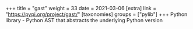 +++
title = "gast"
weight = 33
date = 2021-03-06
[extra]
link = "https://pypi.org/project/gast/"
[taxonomies]
groups = ["pylib"]
+++
Python library - Python AST that abstracts the underlying Python version


